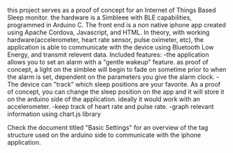 this project serves as a proof of concept for an Internet of Things
Based Sleep monitor. the hardware is a Simbleee with BLE capabilities, programmed
in Arduino C. The front end is a non native iphone app created using Apache 
Cordova, Javascript, and HTML. In theory, with working hardware(accelerometer,
heart rate sensor, pulse oximeter, etc), the application is able to 
communicate with the device using Bluetooth Low Energy, and transmit 
relevent data.
Included features:
-the application allows you to set an alarm with a "gentle wakeup"
feature. as proof of concept, a light on the simblee will begin to fade on
sometime prior to when the alarm is set, dependent on the parameters you
give the alarm clock.
-The device can "track" which sleep positions are your favorite. As a proof
of concept, you can change the sleep position on the app and it will store it
on the arduino side of the application. ideally it would work with an
accelerometer.
-keep track of heart rate and pulse rate.
-graph relevant information using chart.js library  

Check the document titled "Basic Settings" for an overview of the tag structure
used on the arduino side to communicate with the iphone application.
